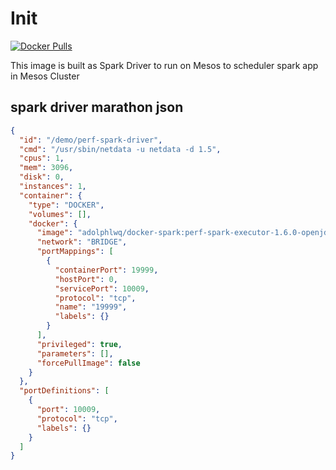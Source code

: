 # Init
[![Docker Pulls](https://img.shields.io/docker/pulls/adolphlwq/docker-spark.svg?maxAge=2592000)]()

This image is built as Spark Driver to run on Mesos to scheduler spark app in Mesos Cluster

## spark driver marathon json
```json
{
  "id": "/demo/perf-spark-driver",
  "cmd": "/usr/sbin/netdata -u netdata -d 1.5",
  "cpus": 1,
  "mem": 3096,
  "disk": 0,
  "instances": 1,
  "container": {
    "type": "DOCKER",
    "volumes": [],
    "docker": {
      "image": "adolphlwq/docker-spark:perf-spark-executor-1.6.0-openjdk-7-jre",
      "network": "BRIDGE",
      "portMappings": [
        {
          "containerPort": 19999,
          "hostPort": 0,
          "servicePort": 10009,
          "protocol": "tcp",
          "name": "19999",
          "labels": {}
        }
      ],
      "privileged": true,
      "parameters": [],
      "forcePullImage": false
    }
  },
  "portDefinitions": [
    {
      "port": 10009,
      "protocol": "tcp",
      "labels": {}
    }
  ]
}
```
